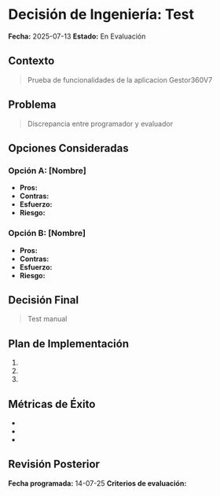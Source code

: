 # Decisión de Ingeniería: Test

**Fecha:** 2025-07-13
**Estado:** En Evaluación

## Contexto
> Prueba de funcionalidades de la aplicacion Gestor360V7
## Problema
> Discrepancia entre programador y evaluador

## Opciones Consideradas

### Opción A: [Nombre]
- **Pros:** 
- **Contras:** 
- **Esfuerzo:** 
- **Riesgo:** 

### Opción B: [Nombre]
- **Pros:** 
- **Contras:** 
- **Esfuerzo:** 
- **Riesgo:** 

## Decisión Final
> Test manual

## Plan de Implementación
1. 
2. 
3. 

## Métricas de Éxito
- 
- 
- 

## Revisión Posterior
**Fecha programada:** 14-07-25
**Criterios de evaluación:** 